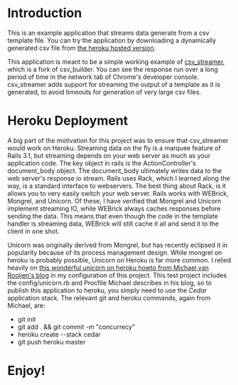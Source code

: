 # Introduction
This is an example application that streams data generate from a csv template file. You can try the application by downloading a dynamically generated csv file from [the heroku hosted version](http://testcsvstreamer.herokuapp.com/tests/massive/example.csv). 

This application is meant to be a simple working example of [csv_streamer](http://www.github/fawce/csv_builder), which is a fork of csv_builder. You can see the response run over a long period of time in the network tab of Chrome's developer console. csv_streamer adds support for streaming the output of a template as it is generated, to avoid timeouts for generation of very large csv files.


# Heroku Deployment
A big part of the motivation for this project was to ensure that csv_streamer would work on Heroku. Streaming data on the fly is a marquee feature of Rails 3.1, but streaming depends on your web server as much as your application code. The key object in rails is the ActionController's document_body object. The document_body ultimately writes data to the web server's response io stream. Rails uses Rack, which I learned along the way, is a standard interface to webservers. The best thing about Rack, is it allows you to very easily switch your web server. Rails works with WEBrick, Mongrel, and Unicorn. Of these, I have verified that Mongrel and Unicorn implement streaming IO, while WEBrick always caches responses before sending the data. This means that even though the code in the template handler is streaming data, WEBrick will still cache it all and send it to the client in one shot.

Unicorn was originally derived from Mongrel, but has recently eclipsed it in popularity because of its process management design. While mongrel on heroku is probably possible, Unicorn on Heroku is far more common. I relied heavily on [this wonderful unicorn on heroku howto from Michael van Rooijen's blog](http://michaelvanrooijen.com/articles/2011/06/01-more-concurrency-on-a-single-heroku-dyno-with-the-new-celadon-cedar-stack/) in my configuration of this project. This test project includes the config/unicorn.rb and Procfile Michael describes in his blog, so to publish this application to heroku, you simply need to use the _Cedar_ application stack. The relevant git and heroku commands, again from Michael, are:
-    git init
-    git add . && git commit -m "concurrecy"
-    heroku create --stack cedar
-    git push heroku master

# Enjoy!